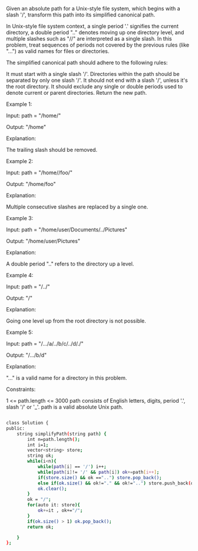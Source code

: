  
Given an absolute path for a Unix-style file system, which begins with a slash '/', transform this path into its simplified canonical path.

In Unix-style file system context, a single period '.' signifies the current directory, a double period ".." denotes moving up one directory level, and multiple slashes such as "//" are interpreted as a single slash. In this problem, treat sequences of periods not covered by the previous rules (like "...") as valid names for files or directories.

The simplified canonical path should adhere to the following rules:

It must start with a single slash '/'.
Directories within the path should be separated by only one slash '/'.
It should not end with a slash '/', unless it's the root directory.
It should exclude any single or double periods used to denote current or parent directories.
Return the new path.

 

Example 1:

Input: path = "/home/"

Output: "/home"

Explanation:

The trailing slash should be removed.

 
Example 2:

Input: path = "/home//foo/"

Output: "/home/foo"

Explanation:

Multiple consecutive slashes are replaced by a single one.

Example 3:

Input: path = "/home/user/Documents/../Pictures"

Output: "/home/user/Pictures"

Explanation:

A double period ".." refers to the directory up a level.

Example 4:

Input: path = "/../"

Output: "/"

Explanation:

Going one level up from the root directory is not possible.

Example 5:

Input: path = "/.../a/../b/c/../d/./"

Output: "/.../b/d"

Explanation:

"..." is a valid name for a directory in this problem.

 

Constraints:

1 <= path.length <= 3000
path consists of English letters, digits, period '.', slash '/' or '_'.
path is a valid absolute Unix path.



```bash

class Solution {
public:
    string simplifyPath(string path) {
        int n=path.length();
        int i=1;
        vector<string> store;
        string ok;
        while(i<n){
            while(path[i] == '/') i++;
            while(path[i]!= '/' && path[i]) ok+=path[i++];
            if(store.size() && ok =="..") store.pop_back();
            else if(ok.size() && ok!="." && ok!="..") store.push_back(ok);
            ok.clear();
        }
        ok = "/";
        for(auto it: store){
            ok+=it , ok+="/";
        }
        if(ok.size() > 1) ok.pop_back();
        return ok;

    }
};

